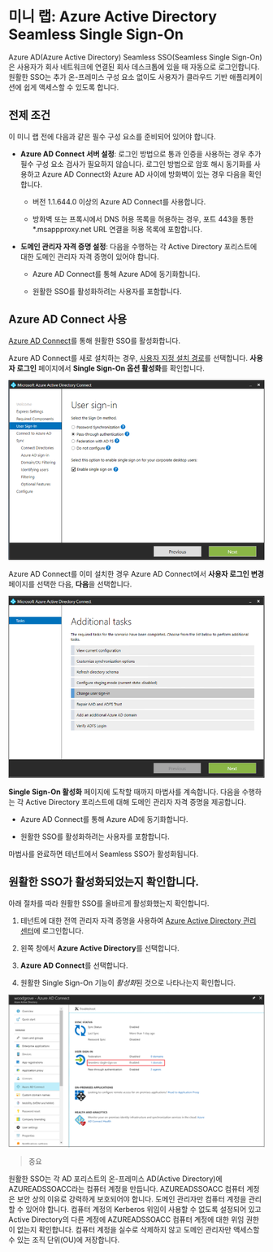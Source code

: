 ﻿# 미니 랩: Azure Active Directory Seamless Single Sign-On

 


Azure AD(Azure Active Directory) Seamless SSO(Seamless Single Sign-On)은 사용자가 회사 네트워크에 연결된 회사 데스크톱에 있을 때 자동으로 로그인합니다. 원활한 SSO는 추가 온-프레미스 구성 요소 없이도 사용자가 클라우드 기반 애플리케이션에 쉽게 액세스할 수 있도록 합니다.


## 전제 조건

이 미니 랩 전에 다음과 같은 필수 구성 요소를 준비되어 있어야 합니다.

* **Azure AD Connect 서버 설정**: 로그인 방법으로 통과 인증을 사용하는 경우 추가 필수 구성 요소 검사가 필요하지 않습니다. 로그인 방법으로 암호 해시 동기화를 사용하고 Azure AD Connect와 Azure AD 사이에 방화벽이 있는 경우 다음을 확인합니다.

	* 버전 1.1.644.0 이상의 Azure AD Connect를 사용합니다.
	
	* 방화벽 또는 프록시에서 DNS 허용 목록을 허용하는 경우, 포트 443을 통한 *.msappproxy.net URL 연결을 허용 목록에 포함합니다. 


* **도메인 관리자 자격 증명 설정**: 다음을 수행하는 각 Active Directory 포리스트에 대한 도메인 관리자 자격 증명이 있어야 합니다.

	* Azure AD Connect를 통해 Azure AD에 동기화합니다.
	
	* 원활한 SSO를 활성화하려는 사용자를 포함합니다.

## Azure AD Connect 사용

[Azure AD Connect](https://docs.microsoft.com/ko-kr/azure/active-directory/hybrid/whatis-hybrid-identity)를 통해 원활한 SSO를 활성화합니다.

Azure AD Connect를 새로 설치하는 경우, [사용자 지정 설치 경로](https://docs.microsoft.com/ko-kr/azure/active-directory/hybrid/how-to-connect-install-custom)를 선택합니다. **사용자 로그인** 페이지에서 **Single Sign-On 옵션 활성화**를 확인합니다.

![Azure AD Connect: 사용자 로그인](../../Linked_Image_Files/SSO_demo_image1.png)

Azure AD Connect를 이미 설치한 경우 Azure AD Connect에서 **사용자 로그인 변경** 페이지를 선택한 다음, **다음**을 선택합니다.

![Azure AD Connect: 사용자 로그인 변경](../../Linked_Image_Files/SSO_demo_image2.png)

**Single Sign-On 활성화** 페이지에 도착할 때까지 마법사를 계속합니다. 다음을 수행하는 각 Active Directory 포리스트에 대해 도메인 관리자 자격 증명을 제공합니다.

* Azure AD Connect를 통해 Azure AD에 동기화합니다.

* 원활한 SSO를 활성화하려는 사용자를 포함합니다.

마법사를 완료하면 테넌트에서 Seamless SSO가 활성화됩니다.

## 원활한 SSO가 활성화되었는지 확인합니다.

아래 절차를 따라 원활한 SSO를 올바르게 활성화했는지 확인합니다.

1. 테넌트에 대한 전역 관리자 자격 증명을 사용하여 [Azure Active Directory 관리 센터](https://aad.portal.azure.com/)에 로그인합니다.

2. 왼쪽 창에서 **Azure Active Directory**를 선택합니다.

3. **Azure AD Connect**를 선택합니다.

4. 원활한 Single Sign-On 기능이 *활성화*된 것으로 나타나는지 확인합니다.

![Azure Portal: Azure AD Connect 창](../../Linked_Image_Files/SSO_demo_image3.png)

>중요

원활한 SSO는 각 AD 포리스트의 온-프레미스 AD(Active Directory)에 AZUREADSSOACC라는 컴퓨터 계정을 만듭니다. AZUREADSSOACC 컴퓨터 계정은 보안 상의 이유로 강력하게 보호되어야 합니다. 도메인 관리자만 컴퓨터 계정을 관리할 수 있어야 합니다. 컴퓨터 계정의 Kerberos 위임이 사용할 수 없도록 설정되어 있고 Active Directory의 다른 계정에 AZUREADSSOACC 컴퓨터 계정에 대한 위임 권한이 없는지 확인합니다. 컴퓨터 계정을 실수로 삭제하지 않고 도메인 관리자만 액세스할 수 있는 조직 단위(OU)에 저장합니다.
